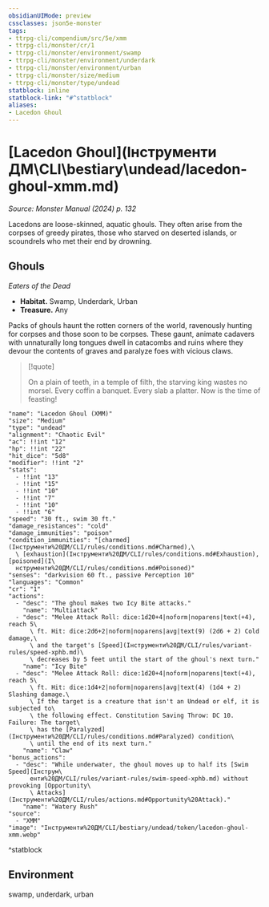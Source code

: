 ```yaml
---
obsidianUIMode: preview
cssclasses: json5e-monster
tags:
- ttrpg-cli/compendium/src/5e/xmm
- ttrpg-cli/monster/cr/1
- ttrpg-cli/monster/environment/swamp
- ttrpg-cli/monster/environment/underdark
- ttrpg-cli/monster/environment/urban
- ttrpg-cli/monster/size/medium
- ttrpg-cli/monster/type/undead
statblock: inline
statblock-link: "#^statblock"
aliases:
- Lacedon Ghoul
---
```

# [Lacedon Ghoul](Інструменти ДМ\CLI\bestiary\undead/lacedon-ghoul-xmm.md)
*Source: Monster Manual (2024) p. 132*  

Lacedons are loose-skinned, aquatic ghouls. They often arise from the corpses of greedy pirates, those who starved on deserted islands, or scoundrels who met their end by drowning.

## Ghouls

*Eaters of the Dead*

- **Habitat.** Swamp, Underdark, Urban  
- **Treasure.** Any  

Packs of ghouls haunt the rotten corners of the world, ravenously hunting for corpses and those soon to be corpses. These gaunt, animate cadavers with unnaturally long tongues dwell in catacombs and ruins where they devour the contents of graves and paralyze foes with vicious claws.

> [!quote]  
> 
> On a plain of teeth, in a temple of filth, the starving king wastes no morsel. Every coffin a banquet. Every slab a platter. Now is the time of feasting!


```statblock
"name": "Lacedon Ghoul (XMM)"
"size": "Medium"
"type": "undead"
"alignment": "Chaotic Evil"
"ac": !!int "12"
"hp": !!int "22"
"hit_dice": "5d8"
"modifier": !!int "2"
"stats":
  - !!int "13"
  - !!int "15"
  - !!int "10"
  - !!int "7"
  - !!int "10"
  - !!int "6"
"speed": "30 ft., swim 30 ft."
"damage_resistances": "cold"
"damage_immunities": "poison"
"condition_immunities": "[charmed](Інструменти%20ДМ/CLI/rules/conditions.md#Charmed),\
  \ [exhaustion](Інструменти%20ДМ/CLI/rules/conditions.md#Exhaustion), [poisoned](І\
  нструменти%20ДМ/CLI/rules/conditions.md#Poisoned)"
"senses": "darkvision 60 ft., passive Perception 10"
"languages": "Common"
"cr": "1"
"actions":
  - "desc": "The ghoul makes two Icy Bite attacks."
    "name": "Multiattack"
  - "desc": "Melee Attack Roll: dice:1d20+4|noform|noparens|text(+4), reach 5\
      \ ft. Hit: dice:2d6+2|noform|noparens|avg|text(9) (2d6 + 2) Cold damage,\
      \ and the target's [Speed](Інструменти%20ДМ/CLI/rules/variant-rules/speed-xphb.md)\
      \ decreases by 5 feet until the start of the ghoul's next turn."
    "name": "Icy Bite"
  - "desc": "Melee Attack Roll: dice:1d20+4|noform|noparens|text(+4), reach 5\
      \ ft. Hit: dice:1d4+2|noform|noparens|avg|text(4) (1d4 + 2) Slashing damage.\
      \ If the target is a creature that isn't an Undead or elf, it is subjected to\
      \ the following effect. Constitution Saving Throw: DC 10. Failure: The target\
      \ has the [Paralyzed](Інструменти%20ДМ/CLI/rules/conditions.md#Paralyzed) condition\
      \ until the end of its next turn."
    "name": "Claw"
"bonus_actions":
  - "desc": "While underwater, the ghoul moves up to half its [Swim Speed](Інструм\
      енти%20ДМ/CLI/rules/variant-rules/swim-speed-xphb.md) without provoking [Opportunity\
      \ Attacks](Інструменти%20ДМ/CLI/rules/actions.md#Opportunity%20Attack)."
    "name": "Watery Rush"
"source":
  - "XMM"
"image": "Інструменти%20ДМ/CLI/bestiary/undead/token/lacedon-ghoul-xmm.webp"
```
^statblock

## Environment

swamp, underdark, urban